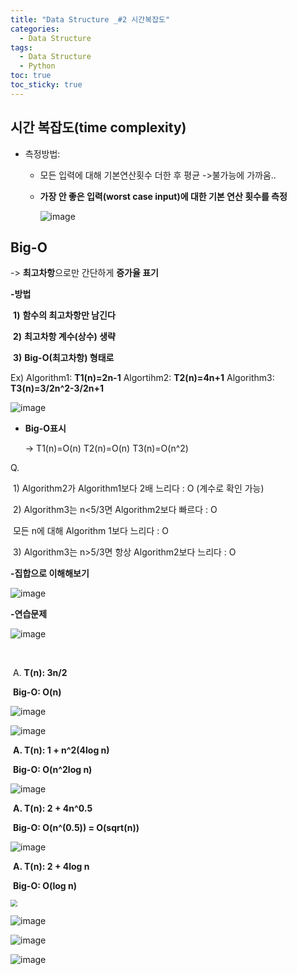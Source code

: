 ```yaml
---
title: "Data Structure _#2 시간복잡도"
categories:
  - Data Structure
tags:
  - Data Structure
  - Python
toc: true  
toc_sticky: true 
---
```


## 시간 복잡도(time complexity)

* 측정방법:

  * 모든 입력에 대해 기본연산횟수 더한 후 평균 ->불가능에 가까움..

  * **가장 안 좋은 입력(worst case input)에 대한 기본 연산 횟수를 측정**

    ![image](https://user-images.githubusercontent.com/79195793/119261151-0f2ceb00-bc11-11eb-8cad-b4f6b2058955.png)

## Big-O

-> **최고차항**으로만 간단하게 **증가율 표기**

 **-방법**

​	**1)**  **함수의 최고차항만 남긴다**

​	**2)**  **최고차항 계수(상수) 생략**

​	**3)**  **Big-O(최고차항) 형태로**

Ex) Algorithm1: **T1(n)=2n-1**   Algortihm2: **T2(n)=4n+1**   Algorithm3: **T3(n)=3/2n^2-3/2n+1**

  ![image](https://user-images.githubusercontent.com/79195793/119261249-85315200-bc11-11eb-80ff-7ea0736839f3.png)


 * **Big-O표시**

   -> T1(n)=O(n)     T2(n)=O(n)    T3(n)=O(n^2)

Q. 

​	1)  Algorithm2가 Algorithm1보다 2배 느리다 : O (계수로 확인 가능)

​	2)  Algorithm3는   n<5/3면 Algorithm2보다 빠르다  : O

​       						     모든 n에 대해 Algorithm 1보다 느리다 : O

​	3) Algorithm3는 n>5/3면 항상 Algorithm2보다 느리다    : O



**-집합으로 이해해보기**

![image](https://user-images.githubusercontent.com/79195793/119261331-e1947180-bc11-11eb-8a3d-cc4d4f0489d2.png)



**-연습문제**

![image](https://user-images.githubusercontent.com/79195793/119261347-f07b2400-bc11-11eb-930a-4336cdca9786.png)

​		

​					A. **T(n): 3n/2**

​						**Big-O: O(n)**

![image](https://user-images.githubusercontent.com/79195793/119261352-f53fd800-bc11-11eb-9d41-a2ca72657193.png)

![image](https://user-images.githubusercontent.com/79195793/119261380-16082d80-bc12-11eb-9e03-96604d9f421d.png)

​					**A. T(n): 1 + n^2(4log n)**

​						 **Big-O: O(n^2log n)**

 

![image](https://user-images.githubusercontent.com/79195793/119261376-10124c80-bc12-11eb-8b7f-7b6e153affb1.png)

​					**A. T(n): 2 + 4n^0.5**

​						**Big-O: O(n^(0.5)) = O(sqrt(n))**



![image](https://user-images.githubusercontent.com/79195793/119261372-0b4d9880-bc12-11eb-8c61-d78db809cd33.png)

​					**A. T(n): 2 + 4log n**

​						**Big-O: O(log n)**



<img src="https://user-images.githubusercontent.com/79195793/119261410-451e9f00-bc12-11eb-8c79-d941bf4cf727.png" style="zoom:67%;" />

![image](https://user-images.githubusercontent.com/79195793/119261449-739c7a00-bc12-11eb-9d9a-d8310230ebd2.png)

![image](https://user-images.githubusercontent.com/79195793/119261462-7eefa580-bc12-11eb-90db-2e4a41dfdd78.png)

![image](https://user-images.githubusercontent.com/79195793/119261479-92027580-bc12-11eb-9fd0-b4ee33717451.png)
